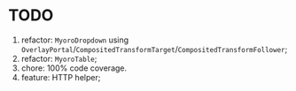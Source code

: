 # TODO

1. refactor: `MyoroDropdown` using `OverlayPortal`/`CompositedTransformTarget`/`CompositedTransformFollower`;
1. refactor: `MyoroTable`;
1. chore: 100% code coverage.
1. feature: HTTP helper;
